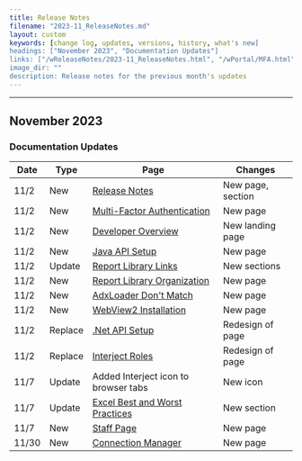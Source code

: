 ```yaml
---
title: Release Notes
filename: "2023-11_ReleaseNotes.md"
layout: custom
keywords: [change log, updates, versions, history, what's new]
headings: ["November 2023", "Documentation Updates"]
links: ["/wReleaseNotes/2023-11_ReleaseNotes.html", "/wPortal/MFA.html", "/wApi/DeveloperMain.html", "/wApi/java-api-setup.html", "/wAbout/ReportLibraryLinks.html", "/wAbout/ReportLibraryOrganization.html", "/wTroubleshoot/AdxLoader.html", "/wTroubleshoot/WebView2.html", "/wApi/dot-net-api-setup.html", "/wPortal/INTERJECT-Roles.html", "/wGetStarted/Excel-Best-and-Worst-Practices.html", "/wPortal/StaffPage.html", "/wDeveloper/ConnectionManager.html"]
image_dir: ""
description: Release notes for the previous month's updates
---
```

* * *

## November 2023

### Documentation Updates

| Date | Type | Page | Changes |
|---|---|---|---|
| 11/2 | New | [Release Notes](/wReleaseNotes/2023-11_ReleaseNotes.html) | New page, section |
| 11/2 | New | [Multi-Factor Authentication](/wPortal/MFA.html) | New page |
| 11/2 | New | [Developer Overview](/wApi/DeveloperMain.html) | New landing page |
| 11/2 | New | [Java API Setup](/wApi/java-api-setup.html) | New page |
| 11/2 | Update | [Report Library Links](/wAbout/ReportLibraryLinks.html) | New sections |
| 11/2 | New | [Report Library Organization](/wAbout/ReportLibraryOrganization.html) | New page |
| 11/2 | New | [AdxLoader Don't Match](/wTroubleshoot/AdxLoader.html) | New page |
| 11/2 | New | [WebView2 Installation](/wTroubleshoot/WebView2.html) | New page |
| 11/2 | Replace | [.Net API Setup](/wApi/dot-net-api-setup.html) | Redesign of page |
| 11/2 | Replace | [Interject Roles](/wPortal/INTERJECT-Roles.html) | Redesign of page |
| 11/7 | Update | Added Interject icon to browser tabs | New icon |
| 11/7 | Update | [Excel Best and Worst Practices](/wGetStarted/Excel-Best-and-Worst-Practices.html) | New section |
| 11/7 | New | [Staff Page](/wPortal/StaffPage.html) | New page |
| 11/30 | New | [Connection Manager](/wDeveloper/ConnectionManager.html) | New page |
